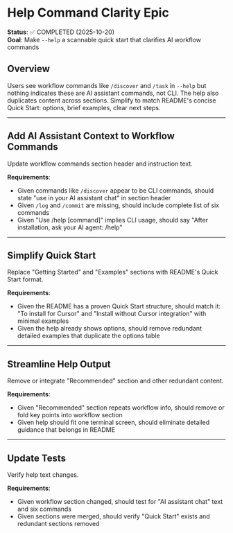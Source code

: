 # Help Command Clarity Epic

**Status**: ✅ COMPLETED (2025-10-20)  
**Goal**: Make `--help` a scannable quick start that clarifies AI workflow commands

## Overview

Users see workflow commands like `/discover` and `/task` in `--help` but nothing indicates these are AI assistant commands, not CLI. The help also duplicates content across sections. Simplify to match README's concise Quick Start: options, brief examples, clear next steps.

---

## Add AI Assistant Context to Workflow Commands

Update workflow commands section header and instruction text.

**Requirements**:

- Given commands like `/discover` appear to be CLI commands, should state "use in your AI assistant chat" in section header
- Given `/log` and `/commit` are missing, should include complete list of six commands
- Given "Use /help [command]" implies CLI usage, should say "After installation, ask your AI agent: /help"

---

## Simplify Quick Start

Replace "Getting Started" and "Examples" sections with README's Quick Start format.

**Requirements**:

- Given the README has a proven Quick Start structure, should match it: "To install for Cursor" and "Install without Cursor integration" with minimal examples
- Given the help already shows options, should remove redundant detailed examples that duplicate the options table

---

## Streamline Help Output

Remove or integrate "Recommended" section and other redundant content.

**Requirements**:

- Given "Recommended" section repeats workflow info, should remove or fold key points into workflow section
- Given help should fit one terminal screen, should eliminate detailed guidance that belongs in README

---

## Update Tests

Verify help text changes.

**Requirements**:

- Given workflow section changed, should test for "AI assistant chat" text and six commands
- Given sections were merged, should verify "Quick Start" exists and redundant sections removed

